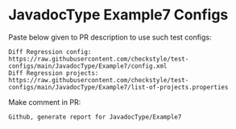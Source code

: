 # JavadocType Example7 Configs
Paste below given to PR description to use such test configs:
```
Diff Regression config: https://raw.githubusercontent.com/checkstyle/test-configs/main/JavadocType/Example7/config.xml
Diff Regression projects: https://raw.githubusercontent.com/checkstyle/test-configs/main/JavadocType/Example7/list-of-projects.properties
```
Make comment in PR:
```
Github, generate report for JavadocType/Example7
```
